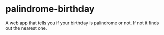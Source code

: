 # palindrome-birthday
 A web app that tells you if your birthday is palindrome or not. If not it finds out the nearest one.
